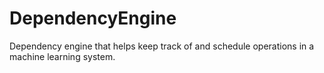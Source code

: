 # DependencyEngine
Dependency engine that helps keep track of and schedule operations in a machine learning system.
